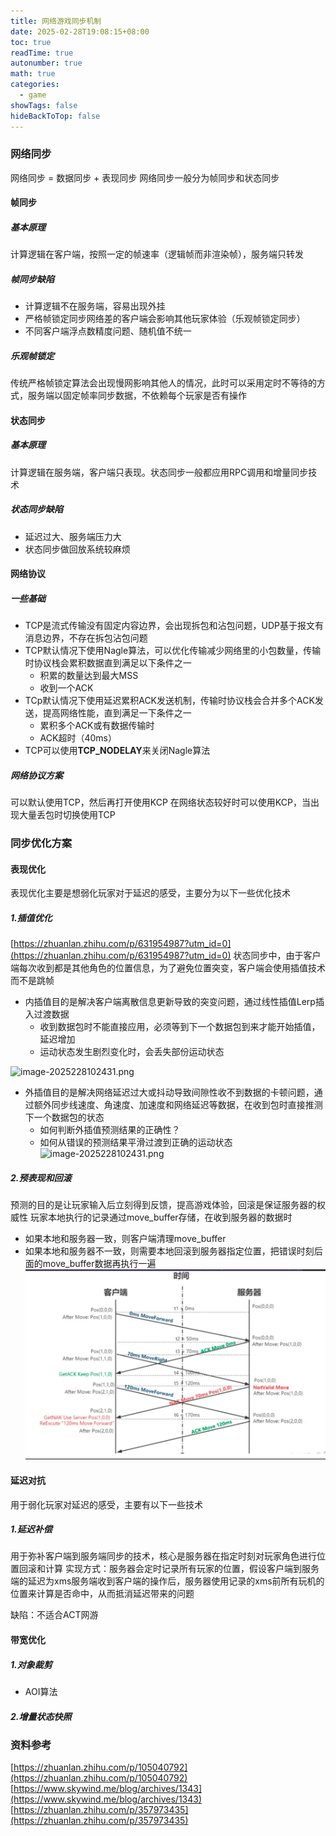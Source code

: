 ```yaml
---
title: 网络游戏同步机制
date: 2025-02-28T19:08:15+08:00
toc: true
readTime: true
autonumber: true
math: true
categories:
  - game
showTags: false
hideBackToTop: false
---
```

### 网络同步
网络同步 = 数据同步 + 表现同步
网络同步一般分为帧同步和状态同步

#### 帧同步
##### 基本原理
计算逻辑在客户端，按照一定的帧速率（逻辑帧而非渲染帧），服务端只转发

##### 帧同步缺陷
- 计算逻辑不在服务端，容易出现外挂
- 严格帧锁定同步网络差的客户端会影响其他玩家体验（乐观帧锁定同步）
- 不同客户端浮点数精度问题、随机值不统一

##### 乐观帧锁定
传统严格帧锁定算法会出现慢网影响其他人的情况，此时可以采用定时不等待的方式，服务端以固定帧率同步数据，不依赖每个玩家是否有操作

#### 状态同步
##### 基本原理
计算逻辑在服务端，客户端只表现。状态同步一般都应用RPC调用和增量同步技术

##### 状态同步缺陷
- 延迟过大、服务端压力大
- 状态同步做回放系统较麻烦

#### 网络协议
##### 一些基础
- TCP是流式传输没有固定内容边界，会出现拆包和沾包问题，UDP基于报文有消息边界，不存在拆包沾包问题
- TCP默认情况下使用Nagle算法，可以优化传输减少网络里的小包数量，传输时协议栈会累积数据直到满足以下条件之一
    - 积累的数量达到最大MSS
    - 收到一个ACK
- TCp默认情况下使用延迟累积ACK发送机制，传输时协议栈会合并多个ACK发送，提高网络性能，直到满足一下条件之一
    - 累积多个ACK或有数据传输时
    - ACK超时（40ms）
- TCP可以使用**TCP_NODELAY**来关闭Nagle算法

##### 网络协议方案
可以默认使用TCP，然后再打开使用KCP
在网络状态较好时可以使用KCP，当出现大量丢包时切换使用TCP

### 同步优化方案
#### 表现优化
表现优化主要是想弱化玩家对于延迟的感受，主要分为以下一些优化技术

##### 1.插值优化
[https://zhuanlan.zhihu.com/p/631954987?utm_id=0](https://zhuanlan.zhihu.com/p/631954987?utm_id=0)
状态同步中，由于客户端每次收到都是其他角色的位置信息，为了避免位置突变，客户端会使用插值技术而不是跳帧
- 内插值目的是解决客户端离散信息更新导致的突变问题，通过线性插值Lerp插入过渡数据
    - 收到数据包时不能直接应用，必须等到下一个数据包到来才能开始插值，延迟增加
    - 运动状态发生剧烈变化时，会丢失部份运动状态

![image-2025228102431.png](https://pic4.zhimg.com/v2-3fea56f86c6bffa3d32ae1681fe9ad73_b.webp)

- 外插值目的是解决网络延迟过大或抖动导致间隙性收不到数据的卡顿问题，通过额外同步线速度、角速度、加速度和网络延迟等数据，在收到包时直接推测下一个数据包的状态
    - 如何判断外插值预测结果的正确性？
    - 如何从错误的预测结果平滑过渡到正确的运动状态
![image-2025228102431.png](https://pic2.zhimg.com/v2-7f440b970fbc0ea086e930ad3ffae781_b.webp)

##### 2.预表现和回滚
预测的目的是让玩家输入后立刻得到反馈，提高游戏体验，回滚是保证服务器的权威性
玩家本地执行的记录通过move_buffer存储，在收到服务器的数据时
- 如果本地和服务器一致，则客户端清理move_buffer
- 如果本地和服务器不一致，则需要本地回滚到服务器指定位置，把错误时刻后面的move_buffer数据再执行一遍
![image-20254305831915.png](/images/image-20254305831915.png)
#### 延迟对抗
用于弱化玩家对延迟的感受，主要有以下一些技术

##### 1.延迟补偿
用于弥补客户端到服务端同步的技术，核心是服务器在指定时刻对玩家角色进行位置回滚和计算
实现方式：服务器会定时记录所有玩家的位置，假设客户端到服务端的延迟为xms服务端收到客户端的操作后，服务器使用记录的xms前所有玩机的位置来计算是否命中，从而抵消延迟带来的问题

缺陷：不适合ACT网游

#### 带宽优化
##### 1.对象裁剪
- AOI算法

##### 2.增量状态快照


### 资料参考
[https://zhuanlan.zhihu.com/p/105040792](https://zhuanlan.zhihu.com/p/105040792)
[https://www.skywind.me/blog/archives/1343](https://www.skywind.me/blog/archives/1343)
[https://zhuanlan.zhihu.com/p/357973435](https://zhuanlan.zhihu.com/p/357973435)
